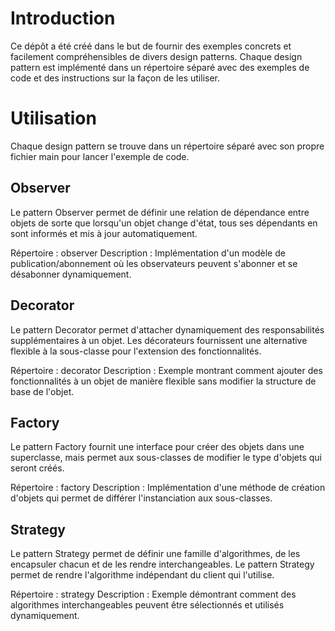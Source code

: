 # Introduction
Ce dépôt a été créé dans le but de fournir des exemples concrets et facilement compréhensibles de divers design patterns. Chaque design pattern est implémenté dans un répertoire séparé avec des exemples de code et des instructions sur la façon de les utiliser.

# Utilisation
Chaque design pattern se trouve dans un répertoire séparé avec son propre fichier main pour lancer l'exemple de code.

## Observer
Le pattern Observer permet de définir une relation de dépendance entre objets de sorte que lorsqu'un objet change d'état, tous ses dépendants en sont informés et mis à jour automatiquement.

Répertoire : observer
Description : Implémentation d'un modèle de publication/abonnement où les observateurs peuvent s'abonner et se désabonner dynamiquement.

## Decorator
Le pattern Decorator permet d'attacher dynamiquement des responsabilités supplémentaires à un objet. Les décorateurs fournissent une alternative flexible à la sous-classe pour l'extension des fonctionnalités.

Répertoire : decorator
Description : Exemple montrant comment ajouter des fonctionnalités à un objet de manière flexible sans modifier la structure de base de l'objet.

## Factory
Le pattern Factory fournit une interface pour créer des objets dans une superclasse, mais permet aux sous-classes de modifier le type d'objets qui seront créés.

Répertoire : factory
Description : Implémentation d'une méthode de création d'objets qui permet de différer l'instanciation aux sous-classes.

## Strategy
Le pattern Strategy permet de définir une famille d'algorithmes, de les encapsuler chacun et de les rendre interchangeables. Le pattern Strategy permet de rendre l'algorithme indépendant du client qui l'utilise.

Répertoire : strategy
Description : Exemple démontrant comment des algorithmes interchangeables peuvent être sélectionnés et utilisés dynamiquement.
